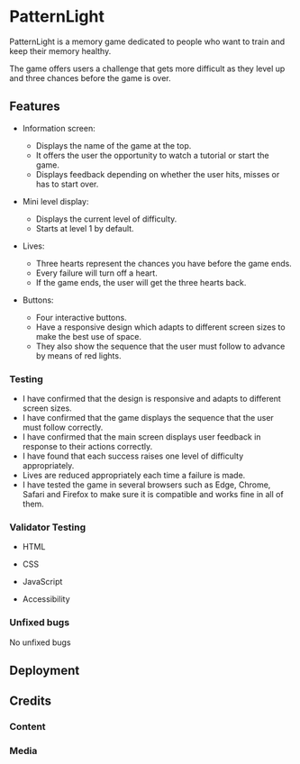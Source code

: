 # PatternLight
PatternLight is a memory game dedicated to people who want to train and keep their memory healthy.

The game offers users a challenge that gets more difficult as they level up and three chances before the game is over.

## Features
- Information screen:
    - Displays the name of the game at the top.
    - It offers the user the opportunity to watch a tutorial or start the game.
    - Displays feedback depending on whether the user hits, misses or has to start over.

- Mini level display:
    - Displays the current level of difficulty.
    - Starts at level 1 by default.

- Lives:
    - Three hearts represent the chances you have before the game ends.
    - Every failure will turn off a heart.
    - If the game ends, the user will get the three hearts back.

- Buttons: 
    - Four interactive buttons.
    - Have a responsive design which adapts to different screen sizes to make the best use of space. 
    - They also show the sequence that the user must follow to advance by means of red lights.

### Testing
- I have confirmed that the design is responsive and adapts to different screen sizes.
- I have confirmed that the game displays the sequence that the user must follow correctly.
- I have confirmed that the main screen displays user feedback in response to their actions correctly.
- I have found that each success raises one level of difficulty appropriately. 
- Lives are reduced appropriately each time a failure is made.
- I have tested the game in several browsers such as Edge, Chrome, Safari and Firefox to make sure it is compatible and works fine in all of them.

### Validator Testing
- HTML

- CSS

- JavaScript

- Accessibility

### Unfixed bugs
No unfixed bugs

## Deployment

## Credits

### Content

### Media